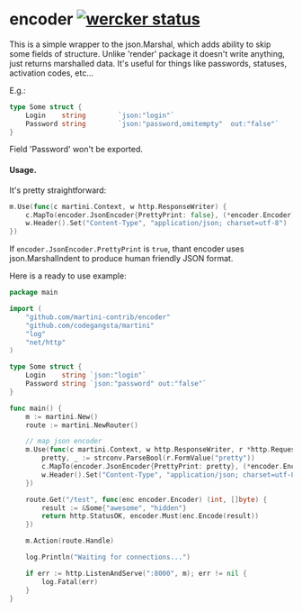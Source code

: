# encoder [![wercker status](https://app.wercker.com/status/170727695eeb0c8fef3220cd7585c855 "wercker status")](https://app.wercker.com/project/bykey/170727695eeb0c8fef3220cd7585c855)

This is a simple wrapper to the json.Marshal, which adds ability to skip some fields of structure. Unlike 'render' package it doesn't write anything, just returns marshalled data. It's useful for things like passwords, statuses, activation codes, etc... 

E.g.:

```go
type Some struct {
	Login    string        `json:"login"`
	Password string        `json:"password,omitempty"  out:"false"`
}
```

Field 'Password' won't be exported.

#### Usage.
It's pretty straightforward:

```go
m.Use(func(c martini.Context, w http.ResponseWriter) {
	c.MapTo(encoder.JsonEncoder{PrettyPrint: false}, (*encoder.Encoder)(nil))
	w.Header().Set("Content-Type", "application/json; charset=utf-8")
})
```

If `encoder.JsonEncoder.PrettyPrint` is `true`, thant encoder uses json.MarshalIndent to produce human friendly JSON format.
 

Here is a ready to use example:

```go
package main

import (
	"github.com/martini-contrib/encoder"
	"github.com/codegangsta/martini"
	"log"
	"net/http"
)

type Some struct {
	Login    string `json:"login"`
	Password string `json:"password" out:"false"`
}

func main() {
	m := martini.New()
	route := martini.NewRouter()

	// map json encoder
	m.Use(func(c martini.Context, w http.ResponseWriter, r *http.Request) {
	    pretty, _ := strconv.ParseBool(r.FormValue("pretty"))
		c.MapTo(encoder.JsonEncoder{PrettyPrint: pretty}, (*encoder.Encoder)(nil))
		w.Header().Set("Content-Type", "application/json; charset=utf-8")
	})

	route.Get("/test", func(enc encoder.Encoder) (int, []byte) {
		result := &Some{"awesome", "hidden"}
		return http.StatusOK, encoder.Must(enc.Encode(result))
	})

	m.Action(route.Handle)

	log.Println("Waiting for connections...")

	if err := http.ListenAndServe(":8000", m); err != nil {
		log.Fatal(err)
	}
}
```
